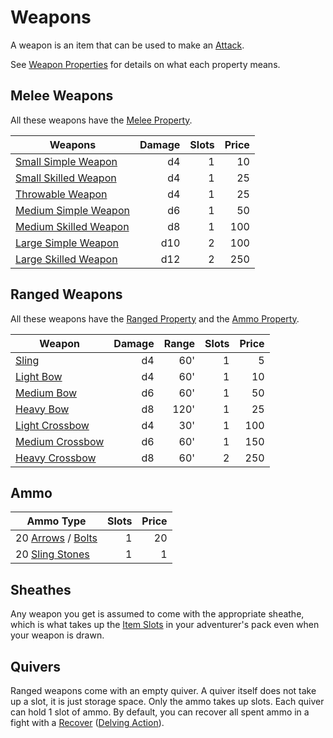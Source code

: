 # Weapons

A weapon is an item that can be used to make an [Attack](../../Game%20Procedures/Attack.md).

See [Weapon Properties](Weapon%20Properties/!Weapon%20Properties.md) for details on what each property means.

## Melee Weapons

All these weapons have the [Melee Property](Weapon%20Properties/Melee%20Property.md).

| Weapons                                                                                                 | Damage | Slots | Price |
| ------------------------------------------------------------------------------------------------------- | -----: | ----: | ----: |
| [Small Simple Weapon](Weapons/Melee%20Weapons/Small%20Simple%20Weapon.md)     |     d4 |     1 |    10 |
| [Small Skilled Weapon](Weapons/Melee%20Weapons/Small%20Skilled%20Weapon.md)   |     d4 |     1 |    25 |
| [Throwable Weapon](Weapons/Melee%20Weapons/Throwable%20Weapon.md)             |     d4 |     1 |    25 |
| [Medium Simple Weapon](Weapons/Melee%20Weapons/Medium%20Simple%20Weapon.md)   |     d6 |     1 |    50 |
| [Medium Skilled Weapon](Weapons/Melee%20Weapons/Medium%20Skilled%20Weapon.md) |     d8 |     1 |   100 |
| [Large Simple Weapon](Weapons/Melee%20Weapons/Large%20Simple%20Weapon.md)     |    d10 |     2 |   100 |
| [Large Skilled Weapon](Weapons/Melee%20Weapons/Large%20Skilled%20Weapon.md)   |    d12 |     2 |   250 |

## Ranged Weapons

All these weapons have the [Ranged Property](Weapon%20Properties/Ranged%20Property.md) and the [Ammo Property](Weapon%20Properties/Ammo%20Property.md).

| Weapon                                                                                     | Damage | Range | Slots | Price |
| ------------------------------------------------------------------------------------------ | -----: | ----: | ----: | ----: |
| [Sling](Weapons/Ranged%20Weapons/Sling.md)                       |     d4 |   60' |     1 |     5 |
| [Light Bow](Weapons/Ranged%20Weapons/Light%20Bow.md)             |     d4 |   60' |     1 |    10 |
| [Medium Bow](Weapons/Ranged%20Weapons/Medium%20Bow.md)           |     d6 |   60' |     1 |    50 |
| [Heavy Bow](Weapons/Ranged%20Weapons/Heavy%20Bow.md)             |     d8 |  120' |     1 |    25 |
| [Light Crossbow](Weapons/Ranged%20Weapons/Light%20Crossbow.md)   |     d4 |   30' |     1 |   100 |
| [Medium Crossbow](Weapons/Ranged%20Weapons/Medium%20Crossbow.md) |     d6 |   60' |     1 |   150 |
| [Heavy Crossbow](Weapons/Ranged%20Weapons/Heavy%20Crossbow.md)   |     d8 |   60' |     2 |   250 |

## Ammo

| Ammo Type                                                                                                              | Slots | Price |
| ---------------------------------------------------------------------------------------------------------------------- | ----: | ----: |
| 20 [Arrows](Ammo/Arrow.md) / [Bolts](Ammo/Bolt.md) |     1 |    20 |
| 20 [Sling Stones](Weapons/Ammo/Sling%20Stone.md)                                             |     1 |     1 |

## Sheathes

Any weapon you get is assumed to come with the appropriate sheathe, which is what takes up the [Item Slots](../../Player%20Characters/Derived%20Statistics/Item%20Slots.md) in your adventurer's pack even when your weapon is drawn.

## Quivers

Ranged weapons come with an empty quiver. A quiver itself does not take up a slot, it is just storage space. Only the ammo takes up slots. Each quiver can hold 1 slot of ammo. By default, you can recover all spent ammo in a fight with a [Recover](../../Game%20Procedures/Delving.md#Recover) ([Delving Action](../../Game%20Procedures/Action.md#Delving%20Action)).
